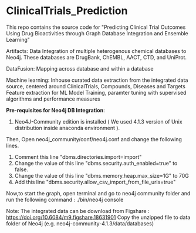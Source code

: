 # ClinicalTrials_Prediction



This repo contains the source code for "Predicting Clinical Trial Outcomes Using Drug Bioactivities through Graph Database Integration and Ensemble Learning"

Artifacts:
    Data Integration of multiple heterogenous chemical databases to Neo4j.
    These databases are DrugBank, ChEMBL, AACT, CTD, and UniProt.

DataFusion: 
    Mapping across database and within a database 

Machine learning:
    Inhouse curated data extraction from the integrated data source, centered around ClinicalTrials, Compounds, Diseases and Targets
    Feature extraction for ML
    Model Training, paramter tuning with supervised algorithms and performance measures

**Pre-requisites for Neo4j DB Integration**: 

1. Neo4J-Community edition is installed ( We used 4.1.3 version of Unix distribution inside anaconda environment ).

Then, Open neo4j_community/conf/neo4j.conf and change the following lines.

1. Comment this line "dbms.directories.import=import"
2. Change the value of this line "dbms.security.auth_enabled=true" to false.
3. Change the value of this line "dbms.memory.heap.max_size=1G" to 70G
4. Add this line "dbms.security.allow_csv_import_from_file_urls=true"

Now,to start the graph, open terminal and go to neo4j community folder and run the following command : ./bin/neo4j console 


Note: 
The integrated data can be download from Figshare : https://doi.org/10.6084/m9.figshare.18631901 
Copy the unzipped file to data folder of Neo4j (e.g. neo4j-community-4.1.3/data/databases)

